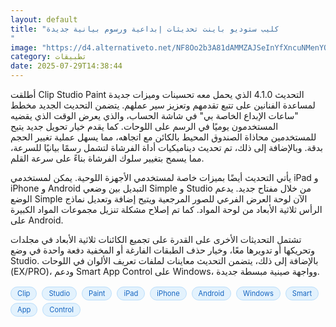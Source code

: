 ```yaml
---
layout: default
title: "كليب ستوديو باينت تحديثات إبداعية ورسوم بيانية جديدة
"
image: "https://d4.alternativeto.net/NF8Oo2b3A81dAMMZAJSeInYfXncuNMenYOqPoqPLTSw/rs:fill:1520:760:0/g:ce:0:0/YWJzOi8vZGlzdC9jb250ZW50LzE3NTM4MDAxMjA5NDgucG5n.png"
category: تطبيقات
date: 2025-07-29T14:38:44
---
```


أطلقت Clip Studio Paint التحديث 4.1.0 الذي يحمل معه تحسينات وميزات جديدة لمساعدة الفنانين على تتبع تقدمهم وتعزيز سير عملهم. يتضمن التحديث الجديد مخطط "ساعات الإبداع الخاصة بي" في شاشة الحساب، والذي يعرض الوقت الذي يقضيه المستخدمون يوميًا في الرسم على اللوحات. كما يقدم خيار تحويل جديد يتيح للمستخدمين محاذاة الصندوق المحيط بالكائن مع اتجاهه، مما يسهل عملية تغيير الحجم بدقة. وبالإضافة إلى ذلك، تم تحديث ديناميكيات أداة الفرشاة لتشمل رسمًا بيانيًا للسرعة، مما يسمح بتغيير سلوك الفرشاة بناءً على سرعة القلم.

يأتي التحديث أيضًا بميزات خاصة لمستخدمي الأجهزة اللوحية. يمكن لمستخدمي iPad و iPhone و Android التبديل بين وضعي Simple و Studio من خلال مفتاح جديد. يدعم الوضع Simple الآن لوحة العرض الفرعي للصور المرجعية ويتيح إضافة وتعديل نماذج الرأس ثلاثية الأبعاد من لوحة المواد. كما تم إصلاح مشكلة تنزيل مجموعات المواد الكبيرة على Android.

تشتمل التحديثات الأخرى على القدرة على تجميع الكائنات ثلاثية الأبعاد في مجلدات وتحريكها أو تدويرها معًا، وخيار حذف الطبقات الفارغة أو المخفية دفعة واحدة في وضع Studio. بالإضافة إلى ذلك، يتضمن التحديث معاينات لملفات تعريف الألوان في اللوحات (EX/PRO)، ودعم Smart App Control على Windows، وواجهة صينية مبسطة جديدة.

<div style="margin-top:2px; margin-bottom:2px;"><a href="https://bidjadraft.github.io/?query=Clip" style="background:#e3f2fd; color:#1565c0; font-size:80%; border-radius:12px; padding:3px 10px; margin:2px 4px 2px 0; display:inline-block; border:1px solid #bbdefb; text-decoration:none;">Clip</a> <a href="https://bidjadraft.github.io/?query=Studio" style="background:#e3f2fd; color:#1565c0; font-size:80%; border-radius:12px; padding:3px 10px; margin:2px 4px 2px 0; display:inline-block; border:1px solid #bbdefb; text-decoration:none;">Studio</a> <a href="https://bidjadraft.github.io/?query=Paint" style="background:#e3f2fd; color:#1565c0; font-size:80%; border-radius:12px; padding:3px 10px; margin:2px 4px 2px 0; display:inline-block; border:1px solid #bbdefb; text-decoration:none;">Paint</a> <a href="https://bidjadraft.github.io/?query=iPad" style="background:#e3f2fd; color:#1565c0; font-size:80%; border-radius:12px; padding:3px 10px; margin:2px 4px 2px 0; display:inline-block; border:1px solid #bbdefb; text-decoration:none;">iPad</a> <a href="https://bidjadraft.github.io/?query=iPhone" style="background:#e3f2fd; color:#1565c0; font-size:80%; border-radius:12px; padding:3px 10px; margin:2px 4px 2px 0; display:inline-block; border:1px solid #bbdefb; text-decoration:none;">iPhone</a> <a href="https://bidjadraft.github.io/?query=Android" style="background:#e3f2fd; color:#1565c0; font-size:80%; border-radius:12px; padding:3px 10px; margin:2px 4px 2px 0; display:inline-block; border:1px solid #bbdefb; text-decoration:none;">Android</a> <a href="https://bidjadraft.github.io/?query=Windows" style="background:#e3f2fd; color:#1565c0; font-size:80%; border-radius:12px; padding:3px 10px; margin:2px 4px 2px 0; display:inline-block; border:1px solid #bbdefb; text-decoration:none;">Windows</a> <a href="https://bidjadraft.github.io/?query=Smart" style="background:#e3f2fd; color:#1565c0; font-size:80%; border-radius:12px; padding:3px 10px; margin:2px 4px 2px 0; display:inline-block; border:1px solid #bbdefb; text-decoration:none;">Smart</a> <a href="https://bidjadraft.github.io/?query=App" style="background:#e3f2fd; color:#1565c0; font-size:80%; border-radius:12px; padding:3px 10px; margin:2px 4px 2px 0; display:inline-block; border:1px solid #bbdefb; text-decoration:none;">App</a> <a href="https://bidjadraft.github.io/?query=Control" style="background:#e3f2fd; color:#1565c0; font-size:80%; border-radius:12px; padding:3px 10px; margin:2px 4px 2px 0; display:inline-block; border:1px solid #bbdefb; text-decoration:none;">Control</a></div><br><br>
